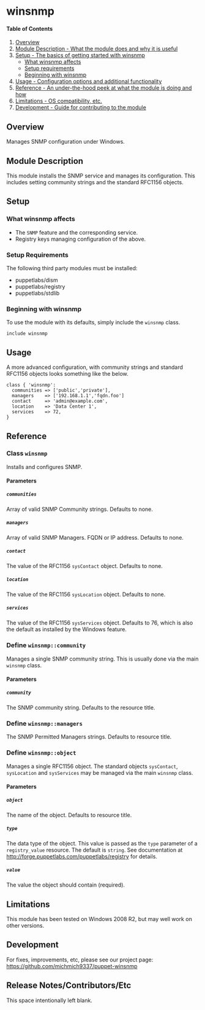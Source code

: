 # winsnmp

#### Table of Contents

1. [Overview](#overview)
2. [Module Description - What the module does and why it is useful](#module-description)
3. [Setup - The basics of getting started with winsnmp](#setup)
    * [What winsnmp affects](#what-winsnmp-affects)
    * [Setup requirements](#setup-requirements)
    * [Beginning with winsnmp](#beginning-with-winsnmp)
4. [Usage - Configuration options and additional functionality](#usage)
5. [Reference - An under-the-hood peek at what the module is doing and how](#reference)
5. [Limitations - OS compatibility, etc.](#limitations)
6. [Development - Guide for contributing to the module](#development)

## Overview

Manages SNMP configuration under Windows.

## Module Description

This module installs the SNMP service and manages its configuration. This
includes setting community strings and the standard RFC1156 objects.

## Setup

### What winsnmp affects

* The `SNMP` feature and the corresponding service.
* Registry keys managing configuration of the above.

### Setup Requirements

The following third party modules must be installed:

* puppetlabs/dism
* puppetlabs/registry
* puppetlabs/stdlib

### Beginning with winsnmp

To use the module with its defaults, simply include the `winsnmp` class.

```puppet
include winsnmp
```

## Usage

A more advanced configuration, with community strings and standard RFC1156
objects looks something like the below.

```puppet
class { 'winsnmp':
  communities => ['public','private'],
  managers    => ['192.168.1.1','fqdn.foo']
  contact     => 'admin@example.com',
  location    => 'Data Center 1',
  services    => 72,
}
```

## Reference

### Class `winsnmp`

Installs and configures SNMP.

#### Parameters

##### `communities`
Array of valid SNMP Community strings. Defaults to none.

##### `managers`
Array of valid SNMP Managers. FQDN or IP address. Defaults to none.

##### `contact`
The value of the RFC1156 `sysContact` object. Defaults to none.

##### `location`
The value of the RFC1156 `sysLocation` object. Defaults to none.

##### `services`
The value of the RFC1156 `sysServices` object. Defaults to 76, which is also
the default as installed by the Windows feature.


### Define `winsnmp::community`

Manages a single SNMP community string. This is usually done via the main
`winsnmp` class.

#### Parameters

##### `community`
The SNMP community string. Defaults to the resource title.


### Define `winsnmp::managers`
The SNMP Permitted Managers strings. Defaults to resource title.

### Define `winsnmp::object`

Manages a single RFC1156 object. The standard objects `sysContact`,
`sysLocation` and `sysServices` may be managed via the main `winsnmp` class.

#### Parameters

##### `object`
The name of the object. Defaults to resource title.

##### `type`
The data type of the object. This value is passed as the `type` parameter
of a `registry_value` resource. The default is `string`. See documentation
at http://forge.puppetlabs.com/puppetlabs/registry for details.

##### `value`
The value the object should contain (required).


## Limitations

This module has been tested on Windows 2008 R2, but may well work on other
versions.

## Development

For fixes, improvements, etc, please see our project page:
https://github.com/michmich9337/puppet-winsnmp

## Release Notes/Contributors/Etc

This space intentionally left blank.
